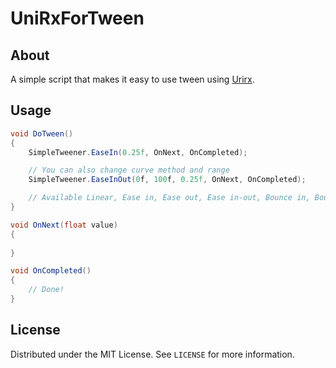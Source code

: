 # UniRxForTween

About
---

A simple script that makes it easy to use tween using [Urirx](https://github.com/neuecc/UniRx).

Usage
---

```csharp
void DoTween()
{
	SimpleTweener.EaseIn(0.25f, OnNext, OnCompleted);

	// You can also change curve method and range
	SimpleTweener.EaseInOut(0f, 100f, 0.25f, OnNext, OnCompleted);

	// Available Linear, Ease in, Ease out, Ease in-out, Bounce in, Bounce out
}

void OnNext(float value)
{
	
}

void OnCompleted()
{
	// Done!
}

```

<!-- LICENSE -->
License
---

Distributed under the MIT License. See `LICENSE` for more information.